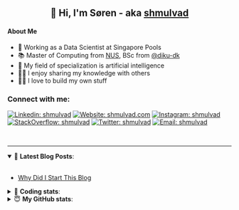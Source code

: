 <h2 align="center">
	👋 Hi, I'm Søren - aka <a href="https://shmulvad.com">shmulvad</a>
</h2>

#### About Me
- 🤖 Working as a Data Scientist at Singapore Pools
- 📚 Master of Computing from [NUS], BSc from [@diku-dk]
- 🧠 My field of specialization is artificial intelligence
- 👨‍🏫 I enjoy sharing my knowledge with others
- 👨‍💻 I love to build my own stuff

### Connect with me:

[![Linkedin: shmulvad](https://img.shields.io/badge/shmulvad-blue?style=flat&logo=Linkedin&logoColor=white)][linkedin]
[![Website: shmulvad.com](https://img.shields.io/badge/shmulvad.com-47CCCC?&style=flat&logo=Google-Chrome&logoColor=white)][website]
[![Instagram: shmulvad](https://img.shields.io/badge/-@shmulvad-purple?style=flat&logo=Instagram&logoColor=white)][instagram]
[![StackOverflow: shmulvad](https://img.shields.io/badge/shmulvad-FE7A16?style=flat&logo=stack-overflow&logoColor=white)][stackOverflow]
[![Twitter: shmulvad](https://img.shields.io/badge/@shmulvad-1ca0f1?style=flat&logo=twitter&logoColor=white)][twitter]
[![Email: shmulvad](https://img.shields.io/badge/shmulvad-D14836?style=flat&logo=gmail&logoColor=white)][mail]

<br />

---

<details open>
 <summary>📕 <b>Latest Blog Posts</b>: </summary>

<br>

<!-- BLOG-POST-LIST:START -->
- [Why Did I Start This Blog](https://shmulvad.com/blog/why-did-start-this-blog)
<!-- BLOG-POST-LIST:END -->

</details>

<!-- --- -->

<details>
 <summary>🤖 <b>Coding stats</b>: </summary>

<br>

NOTE: Doesn't track coding at work or work done in environments such as Jupyter Notebooks.

<!--START_SECTION:waka-->
![Code Time](http://img.shields.io/badge/Code%20Time-2%2C342%20hrs%2055%20mins-blue)

**I'm a Night 🦉** 

```text
🌞 Morning                433 commits         ██░░░░░░░░░░░░░░░░░░░░░░░   09.28 % 
🌆 Daytime                1219 commits        ███████░░░░░░░░░░░░░░░░░░   26.12 % 
🌃 Evening                1908 commits        ██████████░░░░░░░░░░░░░░░   40.88 % 
🌙 Night                  1107 commits        ██████░░░░░░░░░░░░░░░░░░░   23.72 % 
```


📊 **This Week I Spent My Time On** 

```text
💬 Programming Languages: 
Python                   11 hrs 42 mins      ████████████████░░░░░░░░░   63.23 % 
Other                    4 hrs 31 mins       ██████░░░░░░░░░░░░░░░░░░░   24.48 % 
HTML                     58 mins             █░░░░░░░░░░░░░░░░░░░░░░░░   05.26 % 
Markdown                 27 mins             █░░░░░░░░░░░░░░░░░░░░░░░░   02.46 % 
INI                      19 mins             ░░░░░░░░░░░░░░░░░░░░░░░░░   01.72 % 

🔥 Editors: 
VS Code                  14 hrs              ███████████████████░░░░░░   75.70 % 
Zsh                      2 hrs 46 mins       ████░░░░░░░░░░░░░░░░░░░░░   14.98 % 
Sublime Text             1 hr 43 mins        ██░░░░░░░░░░░░░░░░░░░░░░░   09.32 % 

🐱‍💻 Projects: 
company-scrapers         7 hrs 44 mins       ██████████░░░░░░░░░░░░░░░   41.79 % 
overvaagning-admin       5 hrs 22 mins       ███████░░░░░░░░░░░░░░░░░░   29.05 % 
hit-locator              1 hr 54 mins        ███░░░░░░░░░░░░░░░░░░░░░░   10.34 % 
Unknown Project          1 hr 43 mins        ██░░░░░░░░░░░░░░░░░░░░░░░   09.32 % 
km24-core                1 hr 16 mins        ██░░░░░░░░░░░░░░░░░░░░░░░   06.91 % 
```


 Last Updated on 05/02/2024 18:40:22 UTC
<!--END_SECTION:waka-->

</details>

<!-- --- -->

<details>
 <summary>😇 <b>My GitHub stats</b>: </summary>

<br>

<img align="left" alt="shmulvad's Github Stats" src="https://github-readme-stats.vercel.app/api?username=shmulvad&show_icons=true&hide_border=true" />

</details>



[website]: https://shmulvad.com
[twitter]: https://twitter.com/shmulvad
[linkedin]: https://linkedin.com/in/shmulvad
[instagram]: https://instagram.com/shmulvad
[stackOverflow]: https://stackoverflow.com/users/9248793/shmulvad
[mail]: mailto:shmulvad@gmail.com
[@diku-dk]: https://github.com/diku-dk
[github]: https://github.com/shmulvad
[NUS]: https://www.nus.edu.sg